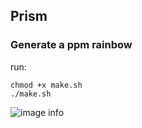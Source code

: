 ## Prism
### Generate a ppm rainbow

run: 
```
chmod +x make.sh
./make.sh
```

![image info](rainbow.ppm)
